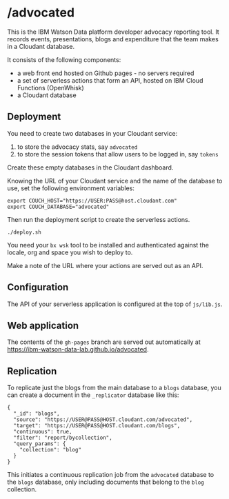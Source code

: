 
# /advocated

This is the IBM Watson Data platform developer advocacy reporting tool. It records events, presentations, blogs and expenditure that the team makes in a Cloudant database.

It consists of the following components:

- a web front end hosted on Github pages - no servers required
- a set of serverless actions that form an API, hosted on IBM Cloud Functions (OpenWhisk)
- a Cloudant database

## Deployment

You need to create two databases in your Cloudant service:

1) to store the advocacy stats, say `advocated`
2) to store the session tokens that allow users to be logged in, say `tokens`

Create these empty databases in the Cloudant dashboard.

Knowing the URL of your Cloudant service and the name of the database to use, set the following environment variables:

```
export COUCH_HOST="https://USER:PASS@host.cloudant.com"
export COUCH_DATABASE="advocated"
```

Then run the deployment script to create the serverless actions. 

    ./deploy.sh

You need your `bx wsk` tool to be installed and authenticated against the locale, org and space you wish to deploy to.

Make a note of the URL where your actions are served out as an API.

## Configuration

The API of your serverless application is configured at the top of `js/lib.js`.

## Web application

The contents of the `gh-pages` branch are served out automatically at https://ibm-watson-data-lab.github.io/advocated.

## Replication

To replicate just the blogs from the main database to a `blogs` database, you can create a document in the `_replicator` database like this:

```
{
  "_id": "blogs",
  "source": "https://USER@PASS@HOST.cloudant.com/advocated",
  "target": "https://USER@PASS@HOST.cloudant.com/blogs",
  "continuous": true,
  "filter": "report/bycollection",
  "query_params": {
    "collection": "blog"
  }
}
```

This initiates a continuous replication job from the `advocated` database to the `blogs` database, only including documents that belong to the `blog` collection.
